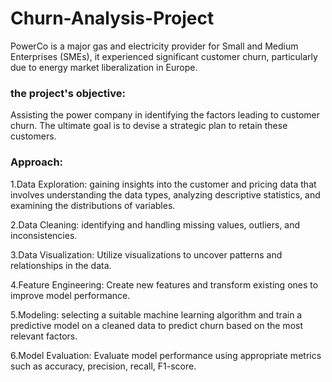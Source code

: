 # Churn-Analysis-Project
PowerCo is a major gas and electricity provider for Small and Medium Enterprises (SMEs),
it experienced significant customer churn, particularly due to energy market liberalization in Europe.
### the project's objective:
Assisting the power company in identifying the factors leading to customer churn. The ultimate goal is to devise a strategic plan to retain these customers.
### Approach:
1.Data Exploration: gaining insights into the customer and pricing data that involves understanding the data types, analyzing descriptive statistics, and examining the distributions of variables.

2.Data Cleaning: identifying and handling missing values, outliers, and inconsistencies.

3.Data Visualization: Utilize visualizations to uncover patterns and relationships in the data.

4.Feature Engineering: Create new features and transform existing ones to improve model performance.

5.Modeling: selecting a suitable machine learning algorithm and train a predictive model on a cleaned data to predict churn based on the most relevant factors.

6.Model Evaluation: Evaluate model performance using appropriate metrics such as accuracy, precision, recall, F1-score.
